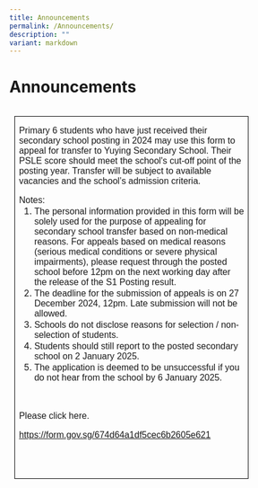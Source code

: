 ```yaml
---
title: Announcements
permalink: /Announcements/
description: ""
variant: markdown
---
```

# Announcements 

      



<table style="border-collapse:collapse;border:none;mso-border-alt:solid windowtext .5pt;
 mso-yfti-tbllook:1184;mso-table-lspace:9.0pt;margin-left:6.75pt;mso-table-rspace:
 9.0pt;margin-right:6.75pt;mso-table-anchor-vertical:margin;mso-table-anchor-horizontal:
 page;mso-table-left:78.05pt;mso-table-top:34.8pt;mso-padding-alt:0in 5.4pt 0in 5.4pt" align="left" cellpadding="0" cellspacing="0" border="1" class="MsoTableGrid"><tbody><tr style="mso-yfti-irow:0;mso-yfti-firstrow:yes;mso-yfti-lastrow:yes"><td style="width:301.35pt;border:solid windowtext 1.0pt;
  mso-border-alt:solid windowtext .5pt;padding:0in 5.4pt 0in 5.4pt" valign="top" width="402"><p style="margin-bottom:0in;line-height:normal;mso-element:
  frame;mso-element-frame-hspace:9.0pt;mso-element-wrap:around;mso-element-anchor-horizontal:
  page;mso-element-left:78.1pt;mso-element-top:34.8pt;mso-height-rule:exactly" class="MsoNormal"><span style="font-family:&quot;Arial&quot;,sans-serif">Primary 6 students who have just received their secondary school posting in 2024 may use this form to appeal for transfer to Yuying Secondary School. Their PSLE score should meet the school's cut-off point of the posting year. Transfer will be subject to available vacancies and the school’s admission criteria.&nbsp; &nbsp;</span></p><p style="margin-bottom:0in;line-height:normal;mso-element:
  frame;mso-element-frame-hspace:9.0pt;mso-element-wrap:around;mso-element-anchor-horizontal:
  page;mso-element-left:78.1pt;mso-element-top:34.8pt;mso-height-rule:exactly" class="MsoNormal"><span style="font-family:&quot;Arial&quot;,sans-serif">Notes:&nbsp; &nbsp;</span></p><ol type="1" start="1" style="margin-top:0in"><li style="margin-bottom:0in;line-height:normal;mso-list:
       l0 level1 lfo1;tab-stops:list .5in;mso-element:frame;mso-element-frame-hspace:
       9.0pt;mso-element-wrap:around;mso-element-anchor-horizontal:page;
       mso-element-left:78.1pt;mso-element-top:34.8pt;mso-height-rule:exactly" class="MsoNormal"><span style="font-family:&quot;Arial&quot;,sans-serif">The personal information provided in this form will be solely used for the purpose of appealing for secondary school transfer based on non-medical reasons. For appeals based on medical reasons (serious medical conditions or severe physical impairments), please request through the posted school before 12pm on the next working day after the release of the S1 Posting result.&nbsp;</span></li><li style="margin-bottom:0in;line-height:normal;mso-list:
       l0 level1 lfo1;tab-stops:list .5in;mso-element:frame;mso-element-frame-hspace:
       9.0pt;mso-element-wrap:around;mso-element-anchor-horizontal:page;
       mso-element-left:78.1pt;mso-element-top:34.8pt;mso-height-rule:exactly" class="MsoNormal"><span style="font-family:&quot;Arial&quot;,sans-serif">The deadline for the submission of appeals is on 27 December 2024, 12pm. Late submission will not be allowed.&nbsp; &nbsp;</span></li><li style="margin-bottom:0in;line-height:normal;mso-list:
       l0 level1 lfo1;tab-stops:list .5in;mso-element:frame;mso-element-frame-hspace:
       9.0pt;mso-element-wrap:around;mso-element-anchor-horizontal:page;
       mso-element-left:78.1pt;mso-element-top:34.8pt;mso-height-rule:exactly" class="MsoNormal"><span style="font-family:&quot;Arial&quot;,sans-serif">Schools do not disclose reasons for selection / non-selection of students. &nbsp;</span></li><li style="margin-bottom:0in;line-height:normal;mso-list:
       l0 level1 lfo1;tab-stops:list .5in;mso-element:frame;mso-element-frame-hspace:
       9.0pt;mso-element-wrap:around;mso-element-anchor-horizontal:page;
       mso-element-left:78.1pt;mso-element-top:34.8pt;mso-height-rule:exactly" class="MsoNormal"><span style="font-family:&quot;Arial&quot;,sans-serif">Students should still report to the posted secondary school on 2 January 2025.&nbsp; &nbsp;</span></li><li style="margin-bottom:0in;line-height:normal;mso-list:
       l0 level1 lfo1;tab-stops:list .5in;mso-element:frame;mso-element-frame-hspace:
       9.0pt;mso-element-wrap:around;mso-element-anchor-horizontal:page;
       mso-element-left:78.1pt;mso-element-top:34.8pt;mso-height-rule:exactly" class="MsoNormal"><span style="font-family:&quot;Arial&quot;,sans-serif">The application is deemed to be unsuccessful if you do not hear from the school by 6 January 2025.</span></li></ol><p style="margin-bottom:0in;line-height:normal;mso-element:
  frame;mso-element-frame-hspace:9.0pt;mso-element-wrap:around;mso-element-anchor-horizontal:
  page;mso-element-left:78.1pt;mso-element-top:34.8pt;mso-height-rule:exactly" class="MsoNormal"><span style="font-family:&quot;Arial&quot;,sans-serif">&nbsp;</span></p><p style="margin-bottom:0in;line-height:normal;mso-element:
  frame;mso-element-frame-hspace:9.0pt;mso-element-wrap:around;mso-element-anchor-horizontal:
  page;mso-element-left:78.1pt;mso-element-top:34.8pt;mso-height-rule:exactly" class="MsoNormal"><span style="font-family:&quot;Arial&quot;,sans-serif">Please click here.</span></p><p style="margin-bottom:0in;line-height:normal;mso-element:
  frame;mso-element-frame-hspace:9.0pt;mso-element-wrap:around;mso-element-anchor-horizontal:
  page;mso-element-left:78.1pt;mso-element-top:34.8pt;mso-height-rule:exactly" class="MsoNormal"><a href="https://form.gov.sg/674d64a1df5cec6b2605e621"><span style="font-family:
  &quot;Arial&quot;,sans-serif">https://form.gov.sg/674d64a1df5cec6b2605e621</span></a><span style="font-family:&quot;Arial&quot;,sans-serif"></span></p><p style="margin-bottom:0in;line-height:normal;mso-element:
  frame;mso-element-frame-hspace:9.0pt;mso-element-wrap:around;mso-element-anchor-horizontal:
  page;mso-element-left:78.1pt;mso-element-top:34.8pt;mso-height-rule:exactly" class="MsoNormal"><span style="font-family:&quot;Arial&quot;,sans-serif">&nbsp;</span></p><p style="margin-bottom:0in;line-height:normal;mso-element:
  frame;mso-element-frame-hspace:9.0pt;mso-element-wrap:around;mso-element-anchor-horizontal:
  page;mso-element-left:78.1pt;mso-element-top:34.8pt;mso-height-rule:exactly" class="MsoNormal"><span style="font-family:&quot;Arial&quot;,sans-serif">&nbsp;</span></p></td></tr></tbody></table>